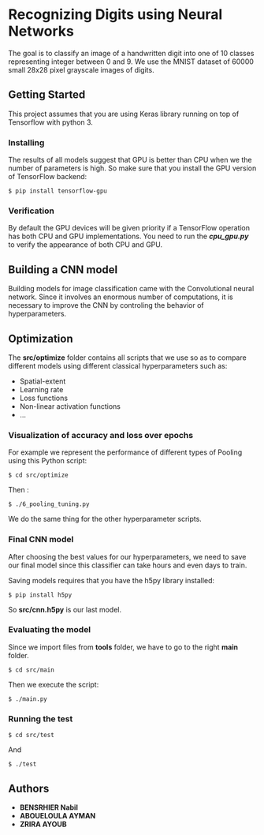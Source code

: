 # Recognizing Digits using Neural Networks

The goal is to classify an image of a handwritten digit into one of 10 classes
representing integer between 0 and 9.
We use the MNIST dataset of 60000 small 28x28 pixel grayscale images of digits.

## Getting Started

This project assumes that you are using Keras library running on top of Tensorflow
with python 3.


### Installing

The results of all models suggest that GPU is better than CPU when we the number
of parameters is high.
So make sure that you install the GPU version of TensorFlow backend:

```
$ pip install tensorflow-gpu
```

### Verification

By default the GPU devices will be given priority if a TensorFlow operation
has both CPU and GPU implementations.
You need to run the ***cpu_gpu.py*** to verify the appearance of both CPU and GPU.

## Building a CNN model

Building models for image classification came with the Convolutional neural network.
Since it involves an enormous number of computations, it is necessary to improve
the CNN by controling the behavior of hyperparameters.

## Optimization

The **src/optimize** folder contains all scripts that we use so as to compare different
models using different classical hyperparameters such as:

* Spatial-extent
* Learning rate
* Loss functions
* Non-linear activation functions
* ...

### Visualization of accuracy and loss over epochs

For example we represent the performance of different types of Pooling using
this Python script:

```
$ cd src/optimize
```
Then :
```
$ ./6_pooling_tuning.py
```
We do the same thing for the other hyperparameter scripts.

### Final CNN model

After choosing the best values for our hyperparameters, we need to save our final
model since this classifier can take hours and even days to train.

Saving models requires that you have the h5py library installed:
```
$ pip install h5py
```
So **src/cnn.h5py** is our last model.

### Evaluating the model

Since we import files from **tools** folder, we have to go to the right **main** folder.
```
$ cd src/main
```
Then we execute the script:
```
$ ./main.py
```
### Running the test

```
$ cd src/test
```
And
```
$ ./test
```

## Authors

* **BENSRHIER Nabil**
* **ABOUELOULA AYMAN**
* **ZRIRA AYOUB**
